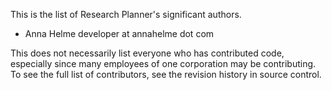 This is the list of Research Planner's significant authors.

* Anna Helme developer at annahelme dot com

This does not necessarily list everyone who has contributed code,
especially since many employees of one corporation may be contributing.
To see the full list of contributors, see the revision history in
source control.
